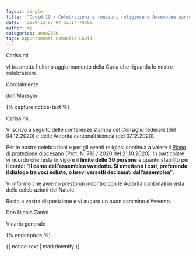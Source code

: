 ```yaml
---
layout: single
title:  "Covid-19 / Celebrazioni e funzioni religiose e Assemblee parrocchiali / aggiornamento"
date:   2020-12-07 07:52:17 +0200
author: mp
categories: anno2020
tags: Appuntamenti Comunità Covid
---
```


Carissimi,

vi trasmetto l'ultimo aggiornamento della Curia che riguarda le nostre celebrazioni.

Cordialmente

don Maksym

{% capture notice-text %}

Carissimi,

 

Vi scrivo a seguito delle conferenze stampa del Consiglio federale (del 04.12.2020) e delle Autorità cantonali ticinesi (del 07.12.2020).

 

Per le nostre celebrazioni e per gli eventi religiosi continua a valere il [Piano di protezione diocesano](/anno2020/piano-protezione-ottobre-2020/) (Prot. N. 713 / 2020 del 21.10.2020). In particolare vi ricordo che resta in vigore il **limite delle 30 persone** e quanto stabilito per il canto: **“Il canto dell’assemblea va ridotto. Si omettano i cori, preferendo il dialogo tra voci soliste, o brevi versetti declamati dall’assemblea”**.

 

Vi informo che avremo presto un incontro con le Autorità cantonali in vista delle celebrazioni del Natale.

 

Resto a vostra disposizione e vi auguro un buon cammino d’Avvento.

 

Don Nicola Zanini

Vicario generale


{% endcapture %}
<div class="notice--primary">
  {{ notice-text | markdownify }}
</div>


